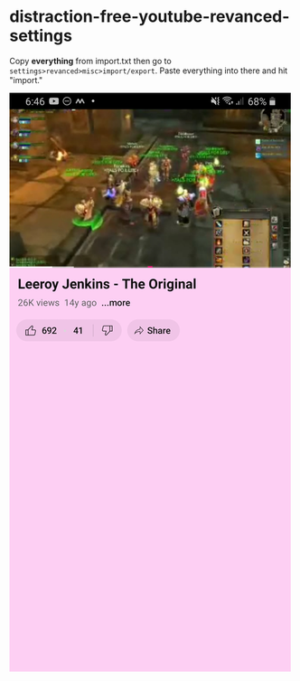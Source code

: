 # distraction-free-youtube-revanced-settings

Copy **everything** from import.txt then go to `settings>revanced>misc>import/export`. Paste everything into there and hit "import."

![screenshot-demo](./screenshot.jpg)


